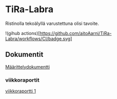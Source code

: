 # TiRa-Labra

Ristinolla tekoälyllä varustettuna olisi tavoite.

!(gihub actions)[https://github.com/aitoAarni/TiRa-Labra/workflows/CI/badge.svg]


## Dokumentit

[Määrittelydokumentti](https://github.com/aitoAarni/TiRa-Labra/blob/main/dokumentaatio/m%C3%A4%C3%A4rittelydokumentti.md)

### viikkoraportit

[viikkoraportti 1](https://github.com/aitoAarni/TiRa-Labra/blob/main/dokumentaatio/viikkoraportti1.md)

